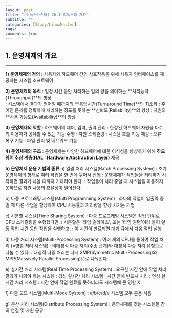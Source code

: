```yaml
---
layout: post
title: "[리눅스마스터] Ch.1 리눅스의 개요"
subtitle: ""
categories: [Study/LinuxMaster] 
tags:
comments: true
---
```


## 1. 운영체제의 개요

---

**1) 운영체제의 정의**
: 사용자와 하드웨어 간의 상호작용을 위해 사용자 인터페이스를 제공하는 시스템 소프트웨어  


**2) 운영체제의 목적**
: 일정 시간 동안 처리하는 일의 양을 의미하는 **처리능력(Throughput)**의 향상  
: 시스템에서 결과가 얻어질 때까지의 **응답시간(Turnaround Time)**의 최소화
: 주어진 문제를 정확하게 처리하는 정도를 뜻하는 **신뢰도(Reliability)**의 향상
: 자원의 **사용 가능도(Availability)**의 향상

**3) 운영체제의 역할**
: 하드웨어의 제어, 입력, 출력 관리
: 한정된 하드웨어 자원을 다수의 이용자가 공유할 수 있는 기능 수행
: 자원 스케쥴링
: 시스템 호출 기능 제공
: 오류 복구 기능
: 파일 관리 및 네트워크 기능

**4) 운영체제의 구조**
: 운영체제는 다양한 하드웨어에 대한 이식성을 향상하기 위해 **하드웨어 추상 계층(HAL : Hardware Abstraction Layer)** 제공

**5) 운영체제 운용 기법의 종류**
a) 일괄 처리 시스템(Batch Processing System)
: 초기 운영체제의 형태로 여러 작업을 한 번에 묶어서 진행
: 운영체제가 작업들을 처리하기 시작하면 결과가 나올 때까지 기다려야 한다.
: 작업들이 처리 중일 때 시스템을 이용하지 못하므로 자원 사용의 효율성이 떨어진다.  

b) 다중 프로그래밍 시스템(Multi Programming System)
: 하나의 작업이 입출력 중일 때 다른 작업을 할당하여 CPU 사용률과 처리량을 향상 시키는 기법  

c) 시분할 시스템(Time Sharing System)
: 다중 프로그래밍 시스템은 작업 단위로 CPU 스케쥴링을 수행했다면,
: 시분할은 '타임 슬라이스', 또는 '타임 퀀텀'이라 불리 일정 작업 시간 동안 작업을 실행하고, 
: 이 시간이 만료되면 대기 큐에서 다음 작업 실행  

d) 다중 처리 시스템(Multi-Processing System)
: 여러 개의 CPU를 통하여 작업 처리 (=병렬 처리 시스템)
: 비대칭적 다중 처리(주종 관계)와 대칭적 다중 처리 유형으로 나눌 수 있다.
: 대칭적 다중 처리는 다시 SMP(Symmetric Multi-Processing)와 MPP(Massively Parallel Processing)으로 나눠진다.  

e) 실시간 처리 시스템(Real Time Processing System)
: 요구한 시간 안에 작업 처리 결과가 나와야 하는 시스템
: 경성 실시간 처리 시스템 : 시간 안에 반드시 처리
: 연성 실시간 처리 시스템 : 시간 안에 작업 완료를 못하더라도 시스템에 큰 영향 X

f) 다중 모드 시스템(Multi-Mode System)
: a/b/c/d/e 시스템 모두 혼용 사용

g) 분산 처리 시스템(Distribute Processing System)
: 운영체제를 갖는 시스템들 간의 연결 및 자원 공유

